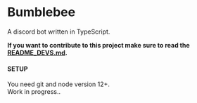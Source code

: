 # Bumblebee
A discord bot written in TypeScript.

**If you want to contribute to this project make sure to read the [README_DEVS.md](README_DEVS.md).**  

#### SETUP
You need git and node version 12+.  
 Work in progress..  
 